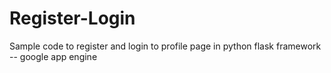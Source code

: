# Register-Login
Sample code to register and login to profile page in python flask framework -- google app engine
